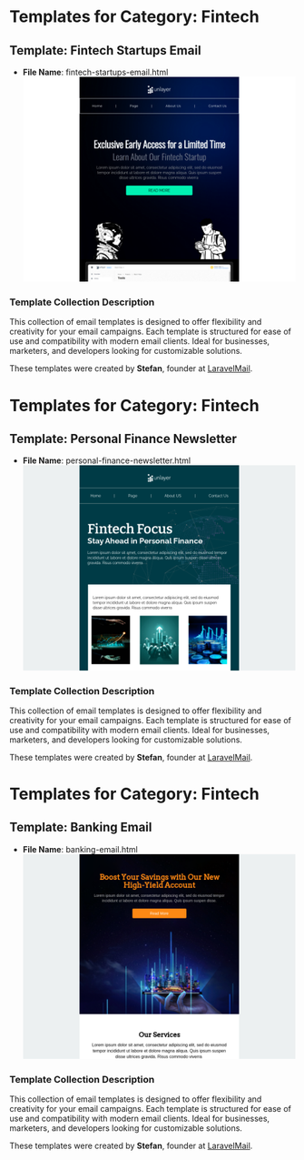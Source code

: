 # Templates for Category: Fintech

## Template: Fintech Startups Email
- **File Name**: fintech-startups-email.html
![Thumbnail for Fintech Startups Email](./fintech-startups-email.png)

### Template Collection Description
This collection of email templates is designed to offer flexibility and creativity for your email campaigns. Each template is structured for ease of use and compatibility with modern email clients. Ideal for businesses, marketers, and developers looking for customizable solutions.

These templates were created by **Stefan**, founder at [LaravelMail](https://laravelmail.com).

# Templates for Category: Fintech

## Template: Personal Finance Newsletter
- **File Name**: personal-finance-newsletter.html
![Thumbnail for Personal Finance Newsletter](./personal-finance-newsletter.png)

### Template Collection Description
This collection of email templates is designed to offer flexibility and creativity for your email campaigns. Each template is structured for ease of use and compatibility with modern email clients. Ideal for businesses, marketers, and developers looking for customizable solutions.

These templates were created by **Stefan**, founder at [LaravelMail](https://laravelmail.com).

# Templates for Category: Fintech

## Template: Banking Email
- **File Name**: banking-email.html
![Thumbnail for Banking Email](./banking-email.png)

### Template Collection Description
This collection of email templates is designed to offer flexibility and creativity for your email campaigns. Each template is structured for ease of use and compatibility with modern email clients. Ideal for businesses, marketers, and developers looking for customizable solutions.

These templates were created by **Stefan**, founder at [LaravelMail](https://laravelmail.com).

